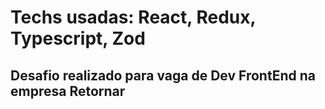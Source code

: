 # Techs usadas: React, Redux, Typescript, Zod
## Desafio realizado para vaga de Dev FrontEnd na empresa Retornar